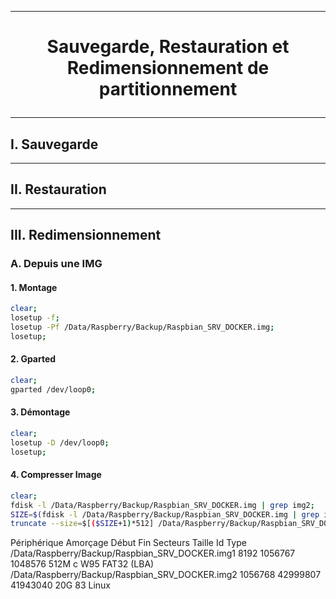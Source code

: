 -----------------------------------------------------------------------------------------------
# <p align='center'> Sauvegarde, Restauration et Redimensionnement de partitionnement </p>

-----------------------------------------------------------------------------------------------
## I. Sauvegarde

-----------------------------------------------------------------------------------------------
## II. Restauration

-----------------------------------------------------------------------------------------------
## III. Redimensionnement
### A. Depuis une IMG
#### 1. Montage
```bash
clear;
losetup -f;
losetup -Pf /Data/Raspberry/Backup/Raspbian_SRV_DOCKER.img;
losetup;
```

#### 2. Gparted
```bash
clear;
gparted /dev/loop0;
```

#### 3. Démontage
```bash
clear;
losetup -D /dev/loop0;
losetup;
```

#### 4. Compresser Image
```bash
clear;
fdisk -l /Data/Raspberry/Backup/Raspbian_SRV_DOCKER.img | grep img2;
SIZE=$(fdisk -l /Data/Raspberry/Backup/Raspbian_SRV_DOCKER.img | grep img2  | awk '{print $3 }')
truncate --size=$[($SIZE+1)*512] /Data/Raspberry/Backup/Raspbian_SRV_DOCKER.img;
```

Périphérique                                    Amorçage   Début      Fin Secteurs Taille   Id Type
/Data/Raspberry/Backup/Raspbian_SRV_DOCKER.img1             8192      1056767      1048576   512M  c W95 FAT32 (LBA)
/Data/Raspberry/Backup/Raspbian_SRV_DOCKER.img2             1056768   42999807     41943040    20G 83 Linux
